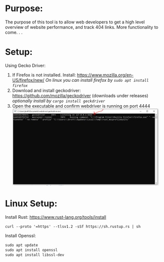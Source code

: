 # Purpose: 

The purpose of this tool is to allow web developers to get a high level overview of website performance, and track 404 links. More functionality to come. . . 

# Setup: 

Using Gecko Driver:
1. If Firefox is not installed. Install: https://www.mozilla.org/en-US/firefox/new/
*On linux you can install firefox by ```sudo apt install firefox```*
2. Download and install geckodriver: https://github.com/mozilla/geckodriver (downloads under releases)
*optionally install by ```cargo install geckdriver```*
3. Open the executable and confirm webdriver is running on port 4444
![geckodriver_example](./docs/images/geckodriver_example.PNG)

# Linux Setup: 
Install Rust: https://www.rust-lang.org/tools/install
```
curl --proto '=https' --tlsv1.2 -sSf https://sh.rustup.rs | sh
```

Install Openssl: 
```
sudo apt update
sudo apt install openssl
sudo apt install libssl-dev
```